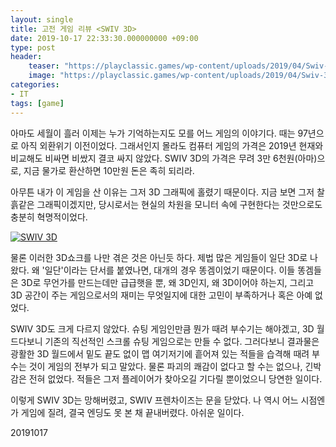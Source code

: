 ```yaml
---
layout: single
title: 고전 게임 리뷰 <SWIV 3D>
date: 2019-10-17 22:33:30.000000000 +09:00
type: post
header:
    teaser: "https://playclassic.games/wp-content/uploads/2019/04/Swiv-3D.jpg"
    image: "https://playclassic.games/wp-content/uploads/2019/04/Swiv-3D.jpg"
categories:
- IT
tags: [game]
---
```


아마도 세월이 흘러 이제는 누가 기억하는지도 모를 어느 게임의 이야기다. 때는 97년으로 아직 외환위기 이전이었다. 그래서인지 몰라도 컴퓨터 게임의 가격은 2019년 현재와 비교해도 비싸면 비쌌지 결코 싸지 않았다. SWIV 3D의 가격은 무려 3만 6천원(아마)으로, 지금 물가로 환산하면 10만원 돈은 족히 되리라.

아무튼 내가 이 게임을 산 이유는 그저 3D 그래픽에 홀렸기 때문이다. 지금 보면 그저 찰흙같은 그래픽이겠지만, 당시로서는 현실의 차원을 모니터 속에 구현한다는 것만으로도 충분히 혁명적이었다.

[![SWIV 3D](https://i.ytimg.com/vi/uH99WZHe3rk/hqdefault.jpg)](https://youtu.be/uH99WZHe3rk)

물론 이러한 3D쇼크를 나만 겪은 것은 아닌듯 하다. 제법 많은 게임들이 일단 3D로 나왔다. 왜 '일단'이라는 단서를 붙였나면, 대개의 경우 똥겜이었기 때문이다. 이들 똥겜들은 3D로 무언가를 만드는데만 급급햇을 뿐, 왜 3D인지, 왜 3D이어야 하는지, 그리고 3D 공간이 주는 게임으로서의 재미는 무엇일지에 대한 고민이 부족하거나 혹은 아예 없었다.

SWIV 3D도 크게 다르지 않았다. 슈팅 게임인만큼 뭔가 때려 부수기는 해야겠고, 3D 월드다보니 기존의 직선적인 스크롤 슈팅 게임으로는 만들 수 없다. 그러다보니 결과물은 광활한 3D 월드에서 밑도 끝도 없이 맵 여기저기에 흩어져 있는 적들을 습격해 때려 부수는 것이 게임의 전부가 되고 말았다. 물론 파괴의 쾌감이 없다고 할 수는 없으나, 긴박감은 전혀 없었다. 적들은 그저 플레이어가 찾아오길 기다릴 뿐이었으니 당연한 일이다. 

이렇게 SWIV 3D는 망해버렸고, SWIV 프렌차이즈는 문을 닫았다. 나 역시 어느 시점엔가 게임에 질려, 결국 엔딩도 못 본 채 끝내버렸다. 아쉬운 일이다.

20191017
